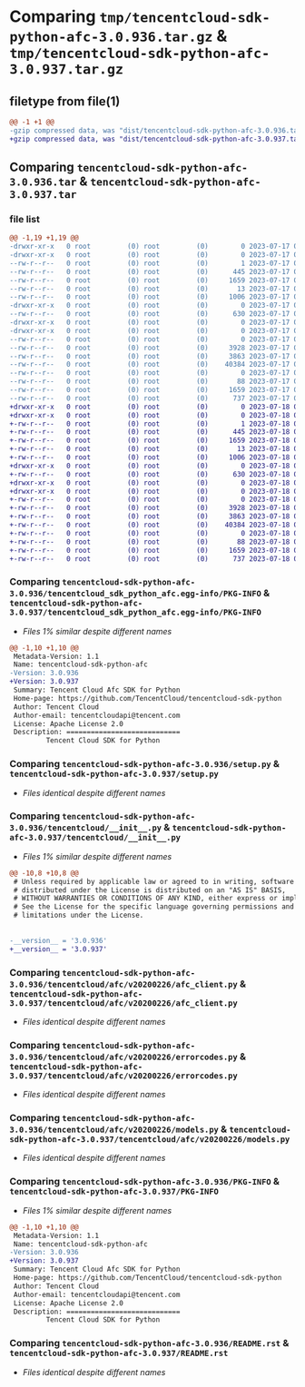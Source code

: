 # Comparing `tmp/tencentcloud-sdk-python-afc-3.0.936.tar.gz` & `tmp/tencentcloud-sdk-python-afc-3.0.937.tar.gz`

## filetype from file(1)

```diff
@@ -1 +1 @@
-gzip compressed data, was "dist/tencentcloud-sdk-python-afc-3.0.936.tar", last modified: Mon Jul 17 00:15:00 2023, max compression
+gzip compressed data, was "dist/tencentcloud-sdk-python-afc-3.0.937.tar", last modified: Tue Jul 18 00:16:01 2023, max compression
```

## Comparing `tencentcloud-sdk-python-afc-3.0.936.tar` & `tencentcloud-sdk-python-afc-3.0.937.tar`

### file list

```diff
@@ -1,19 +1,19 @@
-drwxr-xr-x   0 root         (0) root         (0)        0 2023-07-17 00:15:00.000000 tencentcloud-sdk-python-afc-3.0.936/
-drwxr-xr-x   0 root         (0) root         (0)        0 2023-07-17 00:15:00.000000 tencentcloud-sdk-python-afc-3.0.936/tencentcloud_sdk_python_afc.egg-info/
--rw-r--r--   0 root         (0) root         (0)        1 2023-07-17 00:15:00.000000 tencentcloud-sdk-python-afc-3.0.936/tencentcloud_sdk_python_afc.egg-info/dependency_links.txt
--rw-r--r--   0 root         (0) root         (0)      445 2023-07-17 00:15:00.000000 tencentcloud-sdk-python-afc-3.0.936/tencentcloud_sdk_python_afc.egg-info/SOURCES.txt
--rw-r--r--   0 root         (0) root         (0)     1659 2023-07-17 00:15:00.000000 tencentcloud-sdk-python-afc-3.0.936/tencentcloud_sdk_python_afc.egg-info/PKG-INFO
--rw-r--r--   0 root         (0) root         (0)       13 2023-07-17 00:15:00.000000 tencentcloud-sdk-python-afc-3.0.936/tencentcloud_sdk_python_afc.egg-info/top_level.txt
--rw-r--r--   0 root         (0) root         (0)     1006 2023-07-17 00:15:00.000000 tencentcloud-sdk-python-afc-3.0.936/setup.py
-drwxr-xr-x   0 root         (0) root         (0)        0 2023-07-17 00:15:00.000000 tencentcloud-sdk-python-afc-3.0.936/tencentcloud/
--rw-r--r--   0 root         (0) root         (0)      630 2023-07-17 00:15:00.000000 tencentcloud-sdk-python-afc-3.0.936/tencentcloud/__init__.py
-drwxr-xr-x   0 root         (0) root         (0)        0 2023-07-17 00:15:00.000000 tencentcloud-sdk-python-afc-3.0.936/tencentcloud/afc/
-drwxr-xr-x   0 root         (0) root         (0)        0 2023-07-17 00:15:00.000000 tencentcloud-sdk-python-afc-3.0.936/tencentcloud/afc/v20200226/
--rw-r--r--   0 root         (0) root         (0)        0 2023-07-17 00:15:00.000000 tencentcloud-sdk-python-afc-3.0.936/tencentcloud/afc/v20200226/__init__.py
--rw-r--r--   0 root         (0) root         (0)     3928 2023-07-17 00:15:00.000000 tencentcloud-sdk-python-afc-3.0.936/tencentcloud/afc/v20200226/afc_client.py
--rw-r--r--   0 root         (0) root         (0)     3863 2023-07-17 00:15:00.000000 tencentcloud-sdk-python-afc-3.0.936/tencentcloud/afc/v20200226/errorcodes.py
--rw-r--r--   0 root         (0) root         (0)    40384 2023-07-17 00:15:00.000000 tencentcloud-sdk-python-afc-3.0.936/tencentcloud/afc/v20200226/models.py
--rw-r--r--   0 root         (0) root         (0)        0 2023-07-17 00:15:00.000000 tencentcloud-sdk-python-afc-3.0.936/tencentcloud/afc/__init__.py
--rw-r--r--   0 root         (0) root         (0)       88 2023-07-17 00:15:00.000000 tencentcloud-sdk-python-afc-3.0.936/setup.cfg
--rw-r--r--   0 root         (0) root         (0)     1659 2023-07-17 00:15:00.000000 tencentcloud-sdk-python-afc-3.0.936/PKG-INFO
--rw-r--r--   0 root         (0) root         (0)      737 2023-07-17 00:15:00.000000 tencentcloud-sdk-python-afc-3.0.936/README.rst
+drwxr-xr-x   0 root         (0) root         (0)        0 2023-07-18 00:16:01.000000 tencentcloud-sdk-python-afc-3.0.937/
+drwxr-xr-x   0 root         (0) root         (0)        0 2023-07-18 00:16:01.000000 tencentcloud-sdk-python-afc-3.0.937/tencentcloud_sdk_python_afc.egg-info/
+-rw-r--r--   0 root         (0) root         (0)        1 2023-07-18 00:16:01.000000 tencentcloud-sdk-python-afc-3.0.937/tencentcloud_sdk_python_afc.egg-info/dependency_links.txt
+-rw-r--r--   0 root         (0) root         (0)      445 2023-07-18 00:16:01.000000 tencentcloud-sdk-python-afc-3.0.937/tencentcloud_sdk_python_afc.egg-info/SOURCES.txt
+-rw-r--r--   0 root         (0) root         (0)     1659 2023-07-18 00:16:01.000000 tencentcloud-sdk-python-afc-3.0.937/tencentcloud_sdk_python_afc.egg-info/PKG-INFO
+-rw-r--r--   0 root         (0) root         (0)       13 2023-07-18 00:16:01.000000 tencentcloud-sdk-python-afc-3.0.937/tencentcloud_sdk_python_afc.egg-info/top_level.txt
+-rw-r--r--   0 root         (0) root         (0)     1006 2023-07-18 00:16:01.000000 tencentcloud-sdk-python-afc-3.0.937/setup.py
+drwxr-xr-x   0 root         (0) root         (0)        0 2023-07-18 00:16:01.000000 tencentcloud-sdk-python-afc-3.0.937/tencentcloud/
+-rw-r--r--   0 root         (0) root         (0)      630 2023-07-18 00:16:01.000000 tencentcloud-sdk-python-afc-3.0.937/tencentcloud/__init__.py
+drwxr-xr-x   0 root         (0) root         (0)        0 2023-07-18 00:16:01.000000 tencentcloud-sdk-python-afc-3.0.937/tencentcloud/afc/
+drwxr-xr-x   0 root         (0) root         (0)        0 2023-07-18 00:16:01.000000 tencentcloud-sdk-python-afc-3.0.937/tencentcloud/afc/v20200226/
+-rw-r--r--   0 root         (0) root         (0)        0 2023-07-18 00:16:01.000000 tencentcloud-sdk-python-afc-3.0.937/tencentcloud/afc/v20200226/__init__.py
+-rw-r--r--   0 root         (0) root         (0)     3928 2023-07-18 00:16:01.000000 tencentcloud-sdk-python-afc-3.0.937/tencentcloud/afc/v20200226/afc_client.py
+-rw-r--r--   0 root         (0) root         (0)     3863 2023-07-18 00:16:01.000000 tencentcloud-sdk-python-afc-3.0.937/tencentcloud/afc/v20200226/errorcodes.py
+-rw-r--r--   0 root         (0) root         (0)    40384 2023-07-18 00:16:01.000000 tencentcloud-sdk-python-afc-3.0.937/tencentcloud/afc/v20200226/models.py
+-rw-r--r--   0 root         (0) root         (0)        0 2023-07-18 00:16:01.000000 tencentcloud-sdk-python-afc-3.0.937/tencentcloud/afc/__init__.py
+-rw-r--r--   0 root         (0) root         (0)       88 2023-07-18 00:16:01.000000 tencentcloud-sdk-python-afc-3.0.937/setup.cfg
+-rw-r--r--   0 root         (0) root         (0)     1659 2023-07-18 00:16:01.000000 tencentcloud-sdk-python-afc-3.0.937/PKG-INFO
+-rw-r--r--   0 root         (0) root         (0)      737 2023-07-18 00:16:01.000000 tencentcloud-sdk-python-afc-3.0.937/README.rst
```

### Comparing `tencentcloud-sdk-python-afc-3.0.936/tencentcloud_sdk_python_afc.egg-info/PKG-INFO` & `tencentcloud-sdk-python-afc-3.0.937/tencentcloud_sdk_python_afc.egg-info/PKG-INFO`

 * *Files 1% similar despite different names*

```diff
@@ -1,10 +1,10 @@
 Metadata-Version: 1.1
 Name: tencentcloud-sdk-python-afc
-Version: 3.0.936
+Version: 3.0.937
 Summary: Tencent Cloud Afc SDK for Python
 Home-page: https://github.com/TencentCloud/tencentcloud-sdk-python
 Author: Tencent Cloud
 Author-email: tencentcloudapi@tencent.com
 License: Apache License 2.0
 Description: ============================
         Tencent Cloud SDK for Python
```

### Comparing `tencentcloud-sdk-python-afc-3.0.936/setup.py` & `tencentcloud-sdk-python-afc-3.0.937/setup.py`

 * *Files identical despite different names*

### Comparing `tencentcloud-sdk-python-afc-3.0.936/tencentcloud/__init__.py` & `tencentcloud-sdk-python-afc-3.0.937/tencentcloud/__init__.py`

 * *Files 1% similar despite different names*

```diff
@@ -10,8 +10,8 @@
 # Unless required by applicable law or agreed to in writing, software
 # distributed under the License is distributed on an "AS IS" BASIS,
 # WITHOUT WARRANTIES OR CONDITIONS OF ANY KIND, either express or implied.
 # See the License for the specific language governing permissions and
 # limitations under the License.
 
 
-__version__ = '3.0.936'
+__version__ = '3.0.937'
```

### Comparing `tencentcloud-sdk-python-afc-3.0.936/tencentcloud/afc/v20200226/afc_client.py` & `tencentcloud-sdk-python-afc-3.0.937/tencentcloud/afc/v20200226/afc_client.py`

 * *Files identical despite different names*

### Comparing `tencentcloud-sdk-python-afc-3.0.936/tencentcloud/afc/v20200226/errorcodes.py` & `tencentcloud-sdk-python-afc-3.0.937/tencentcloud/afc/v20200226/errorcodes.py`

 * *Files identical despite different names*

### Comparing `tencentcloud-sdk-python-afc-3.0.936/tencentcloud/afc/v20200226/models.py` & `tencentcloud-sdk-python-afc-3.0.937/tencentcloud/afc/v20200226/models.py`

 * *Files identical despite different names*

### Comparing `tencentcloud-sdk-python-afc-3.0.936/PKG-INFO` & `tencentcloud-sdk-python-afc-3.0.937/PKG-INFO`

 * *Files 1% similar despite different names*

```diff
@@ -1,10 +1,10 @@
 Metadata-Version: 1.1
 Name: tencentcloud-sdk-python-afc
-Version: 3.0.936
+Version: 3.0.937
 Summary: Tencent Cloud Afc SDK for Python
 Home-page: https://github.com/TencentCloud/tencentcloud-sdk-python
 Author: Tencent Cloud
 Author-email: tencentcloudapi@tencent.com
 License: Apache License 2.0
 Description: ============================
         Tencent Cloud SDK for Python
```

### Comparing `tencentcloud-sdk-python-afc-3.0.936/README.rst` & `tencentcloud-sdk-python-afc-3.0.937/README.rst`

 * *Files identical despite different names*

